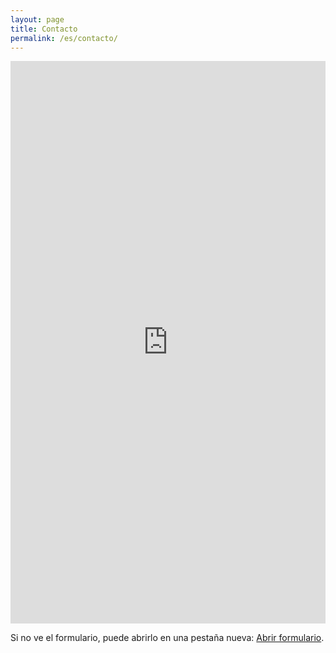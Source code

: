 ```yaml
---
layout: page
title: Contacto
permalink: /es/contacto/
---
```


<div class="form-embed">
  <iframe
    src="https://forms.office.com/Pages/ResponsePage.aspx?id=i8Q5CzKSqEirxNGYcqnHe0h3Yttf4bNEme2kwjw36yNURTlXSFU2TE1HUkJRODVWQ1VQWk4yMlBHSS4u&embed=true"
    frameborder="0" marginwidth="0" marginheight="0"
    style="border:0; width:100%; height:900px;"
    allowfullscreen webkitallowfullscreen mozallowfullscreen msallowfullscreen>
  </iframe>
  <script src="https://forms.office.com/FormsEmbed.js"></script>
</div>

<p class="form-fallback">
  Si no ve el formulario, puede abrirlo en una pestaña nueva:
  <a href="https://forms.office.com/e/AND1HiThUx" target="_blank" rel="noopener">Abrir formulario</a>.
</p>
